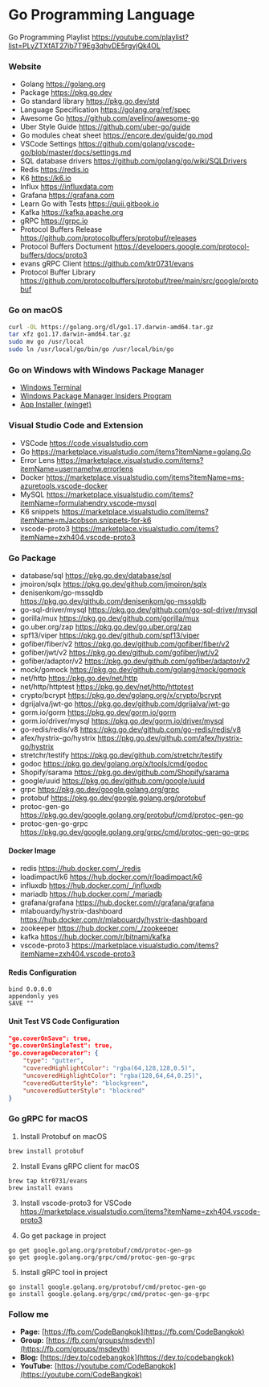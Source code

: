# Go Programming Language
Go Programming Playlist https://youtube.com/playlist?list=PLyZTXfAT27ib7T9Eg3qhvDE5rgvjQk4OL

### Website
* Golang https://golang.org
* Package https://pkg.go.dev
* Go standard library https://pkg.go.dev/std
* Language Specification https://golang.org/ref/spec
* Awesome Go https://github.com/avelino/awesome-go
* Uber Style Guide https://github.com/uber-go/guide
* Go modules cheat sheet https://encore.dev/guide/go.mod
* VSCode Settings https://github.com/golang/vscode-go/blob/master/docs/settings.md
* SQL database drivers https://github.com/golang/go/wiki/SQLDrivers
* Redis https://redis.io
* K6 https://k6.io
* Influx https://influxdata.com
* Grafana https://grafana.com
* Learn Go with Tests https://quii.gitbook.io
* Kafka https://kafka.apache.org
* gRPC https://grpc.io
* Protocol Buffers Release https://github.com/protocolbuffers/protobuf/releases
* Protocol Buffers Doctument https://developers.google.com/protocol-buffers/docs/proto3
* evans gRPC Client https://github.com/ktr0731/evans
* Protocol Buffer Library https://github.com/protocolbuffers/protobuf/tree/main/src/google/protobuf

### Go on macOS
```sh
curl -OL https://golang.org/dl/go1.17.darwin-amd64.tar.gz
tar xfz go1.17.darwin-amd64.tar.gz
sudo mv go /usr/local
sudo ln /usr/local/go/bin/go /usr/local/bin/go
```

### Go on Windows with Windows Package Manager
* [Windows Terminal](https://www.microsoft.com/store/productId/9N0DX20HK701)
* [Windows Package Manager Insiders Program](https://forms.microsoft.com/Pages/ResponsePage.aspx?id=v4j5cvGGr0GRqy180BHbR-NSOqDz219PqoOqk5qxQEZUMVVCT1IwVEpLSklZS0dDRFZEUjZUOU9ZWi4u)
* [App Installer (winget)](https://www.microsoft.com/store/productId/9NBLGGH4NNS1)

### Visual Studio Code and Extension 
* VSCode https://code.visualstudio.com
* Go https://marketplace.visualstudio.com/items?itemName=golang.Go
* Error Lens https://marketplace.visualstudio.com/items?itemName=usernamehw.errorlens
* Docker https://marketplace.visualstudio.com/items?itemName=ms-azuretools.vscode-docker
* MySQL https://marketplace.visualstudio.com/items?itemName=formulahendry.vscode-mysql
* K6 snippets https://marketplace.visualstudio.com/items?itemName=mJacobson.snippets-for-k6
* vscode-proto3 https://marketplace.visualstudio.com/items?itemName=zxh404.vscode-proto3

### Go Package
* database/sql https://pkg.go.dev/database/sql
* jmoiron/sqlx https://pkg.go.dev/github.com/jmoiron/sqlx
* denisenkom/go-mssqldb https://pkg.go.dev/github.com/denisenkom/go-mssqldb
* go-sql-driver/mysql https://pkg.go.dev/github.com/go-sql-driver/mysql
* gorilla/mux https://pkg.go.dev/github.com/gorilla/mux
* go<span></span>.uber.org/zap https://pkg.go.dev/go.uber.org/zap
* spf13/viper https://pkg.go.dev/github.com/spf13/viper
* gofiber/fiber/v2 https://pkg.go.dev/github.com/gofiber/fiber/v2
* gofiber/jwt/v2 https://pkg.go.dev/github.com/gofiber/jwt/v2
* gofiber/adaptor/v2 https://pkg.go.dev/github.com/gofiber/adaptor/v2
* mock/gomock https://pkg.go.dev/github.com/golang/mock/gomock
* net/http https://pkg.go.dev/net/http
* net/http/httptest https://pkg.go.dev/net/http/httptest
* crypto/bcrypt https://pkg.go.dev/golang.org/x/crypto/bcrypt
* dgrijalva/jwt-go https://pkg.go.dev/github.com/dgrijalva/jwt-go
* gorm<span></span>.io/gorm https://pkg.go.dev/gorm.io/gorm
* gorm<span></span>.io/driver/mysql https://pkg.go.dev/gorm.io/driver/mysql
* go-redis/redis/v8 https://pkg.go.dev/github.com/go-redis/redis/v8
* afex/hystrix-go/hystrix https://pkg.go.dev/github.com/afex/hystrix-go/hystrix
* stretchr/testify https://pkg.go.dev/github.com/stretchr/testify
* godoc https://pkg.go.dev/golang.org/x/tools/cmd/godoc
* Shopify/sarama https://pkg.go.dev/github.com/Shopify/sarama
* google/uuid https://pkg.go.dev/github.com/google/uuid
* grpc https://pkg.go.dev/google.golang.org/grpc
* protobuf https://pkg.go.dev/google.golang.org/protobuf
* protoc-gen-go https://pkg.go.dev/google.golang.org/protobuf/cmd/protoc-gen-go
* protoc-gen-go-grpc https://pkg.go.dev/google.golang.org/grpc/cmd/protoc-gen-go-grpc

#### Docker Image
* redis https://hub.docker.com/_/redis
* loadimpact/k6 https://hub.docker.com/r/loadimpact/k6
* influxdb https://hub.docker.com/_/influxdb
* mariadb https://hub.docker.com/_/mariadb
* grafana/grafana https://hub.docker.com/r/grafana/grafana
* mlabouardy/hystrix-dashboard https://hub.docker.com/r/mlabouardy/hystrix-dashboard
* zookeeper https://hub.docker.com/_/zookeeper
* kafka https://hub.docker.com/r/bitnami/kafka
* vscode-proto3 https://marketplace.visualstudio.com/items?itemName=zxh404.vscode-proto3

#### Redis Configuration
``` 
bind 0.0.0.0
appendonly yes
SAVE ""
```

#### Unit Test VS Code Configuration
```json
"go.coverOnSave": true,
"go.coverOnSingleTest": true,
"go.coverageDecorator": {
    "type": "gutter",
    "coveredHighlightColor": "rgba(64,128,128,0.5)",
    "uncoveredHighlightColor": "rgba(128,64,64,0.25)",        
    "coveredGutterStyle": "blockgreen",
    "uncoveredGutterStyle": "blockred"
}
```

### Go gRPC for macOS
1) Install Protobuf on macOS
```
brew install protobuf
```
2) Install Evans gRPC client for macOS
```
brew tap ktr0731/evans
brew install evans
```
3) Install vscode-proto3 for VSCode https://marketplace.visualstudio.com/items?itemName=zxh404.vscode-proto3

4) Go get package in project
```
go get google.golang.org/protobuf/cmd/protoc-gen-go
go get google.golang.org/grpc/cmd/protoc-gen-go-grpc
```
5) Install gRPC tool in project
```
go install google.golang.org/protobuf/cmd/protoc-gen-go
go install google.golang.org/grpc/cmd/protoc-gen-go-grpc
```


### Follow me
* **Page:** [https://fb.com/CodeBangkok​](https://fb.com/CodeBangkok​)
* **Group:** [https://fb.com/groups/msdevth​](https://fb.com/groups/msdevth​)
* **Blog:** [https://dev.to/codebangkok](https://dev.to/codebangkok)
* **YouTube:** [https://youtube.com/CodeBangkok](https://youtube.com/CodeBangkok)